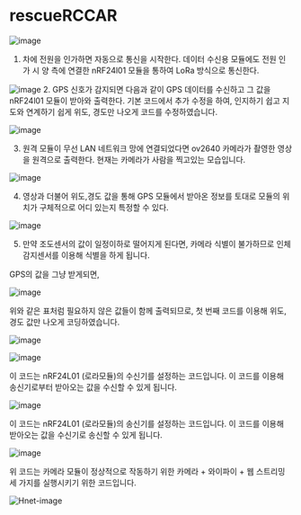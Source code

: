 # rescueRCCAR

![image](https://user-images.githubusercontent.com/62790857/147813726-d319e615-44d9-4e52-b3b4-ec74aead9a94.png)
1. 차에 전원을 인가하면 자동으로 통신을 시작한다. 데이터 수신용 모듈에도 전원 인가 시 양 측에 연결한 nRF24l01 모듈을 통하여 LoRa 방식으로 통신한다.


![image](https://user-images.githubusercontent.com/62790857/147813739-0f23ad43-49ea-420c-a849-ddddc0667a56.png)
2. GPS 신호가 감지되면 다음과 같이 GPS 데이터를 수신하고 그 값을 nRF24l01 모듈이 받아와 출력한다. 기본 코드에서 추가 수정을 하여, 인지하기 쉽고 지도와 연계하기 쉽게 위도, 경도만
나오게 코드를 수정하였습니다.

![image](https://user-images.githubusercontent.com/62790857/147813749-a42e02f9-3af8-4a95-a837-108477011995.png)


3. 원격 모듈이 무선 LAN 네트워크 망에 연결되었다면 ov2640 카메라가 촬영한 영상을 원격으로 출력한다. 현재는 카메라가 사람을 찍고있는 모습입니다.


![image](https://user-images.githubusercontent.com/62790857/147813757-dd4e377a-d966-46eb-8ed9-8bb7a1a0f934.png)


4. 영상과 더불어 위도,경도 값을 통해 GPS 모듈에서 받아온 정보를 토대로 모듈의 위치가 구체적으로 어디 있는지 특정할 수 있다.


![image](https://user-images.githubusercontent.com/62790857/147813761-f398ced8-b305-4376-8d72-be8122d52509.png)


5. 만약 조도센서의 값이 일정이하로 떨어지게 된다면, 카메라 식별이 불가하므로 인체감지센서를 이용해 식별을 하게 됩니다.  



GPS의 값을 그냥 받게되면,


![image](https://user-images.githubusercontent.com/62790857/147813803-12f54059-4b9e-4fe5-b9b5-69801565506b.png)



위와 같은 표처럼 필요하지 않은 값들이 함께 출력되므로, 첫 번째 코드를 이용해 위도, 경도 값만 나오게 코딩하였습니다.



![image](https://user-images.githubusercontent.com/62790857/147813810-e5f4916f-100a-40fc-8fce-afc55b4ec06a.png)



![image](https://user-images.githubusercontent.com/62790857/147814560-0d4d4238-1e85-406a-9ff4-cb3de0f75189.png)

이 코드는 nRF24L01 (로라모듈)의 수신기를 설정하는 코드입니다.
이 코드를 이용해 송신기로부터 받아오는 값을 수신할 수 있게 됩니다.

![image](https://user-images.githubusercontent.com/62790857/147814570-e4dbd209-9bbc-4feb-ba60-c22ec6277d9c.png)

이 코드는 nRF24L01 (로라모듈)의 송신기를 설정하는 코드입니다.
이 코드를 이용해 받아오는 값을 수신기로 송신할 수 있게 됩니다.




![image](https://user-images.githubusercontent.com/62790857/147814579-1c39bd05-a3fc-4b38-9d1d-1440251b1378.png)



위 코드는 카메라 모듈이 정상적으로 작동하기 위한 카메라 + 와이파이 + 웹 스트리밍 
세 가지를 실행시키기 위한 코드입니다.


![Hnet-image](https://user-images.githubusercontent.com/62790857/147816189-9d060b34-cc2c-47c9-9d0d-c1ab6a416aea.gif)






